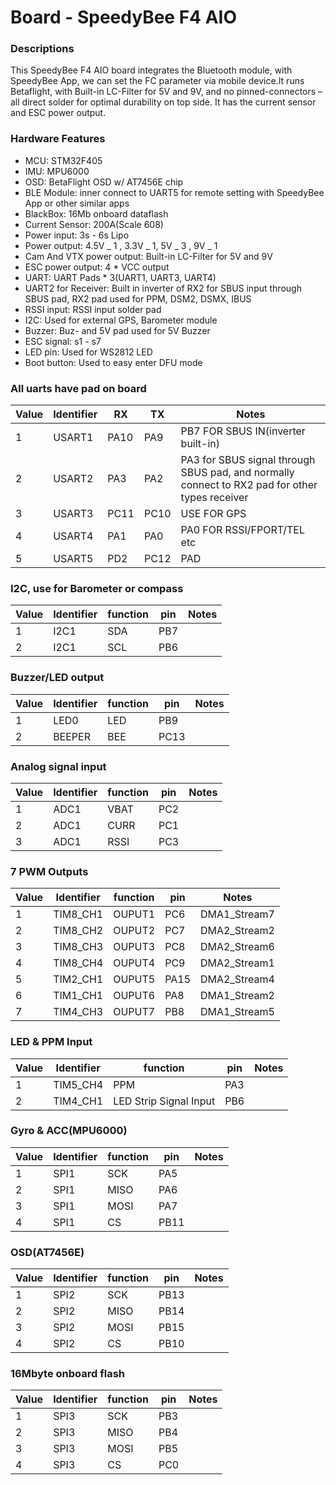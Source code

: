 # Board - SpeedyBee F4 AIO

### Descriptions

This SpeedyBee F4 AIO board integrates the Bluetooth module, with SpeedyBee App, we can set the FC parameter via mobile device.It runs Betaflight, with Built-in LC-Filter for 5V and 9V, and no pinned-connectors – all direct solder for optimal durability on top side. It has the current sensor and ESC power output.

### Hardware Features

- MCU: STM32F405
- IMU: MPU6000
- OSD: BetaFlight OSD w/ AT7456E chip
- BLE Module: inner connect to UART5 for remote setting with SpeedyBee App or other similar apps
- BlackBox: 16Mb onboard dataflash
- Current Sensor: 200A(Scale 608)
- Power input: 3s - 6s Lipo
- Power output: 4.5V _ 1 , 3.3V _ 1, 5V _ 3 , 9V _ 1
- Cam And VTX power output: Built-in LC-Filter for 5V and 9V
- ESC power output: 4 \* VCC output
- UART: UART Pads \* 3(UART1, UART3, UART4)
- UART2 for Receiver: Built in inverter of RX2 for SBUS input through SBUS pad, RX2 pad used for PPM, DSM2, DSMX, IBUS
- RSSI input: RSSI input solder pad
- I2C: Used for external GPS, Barometer module
- Buzzer: Buz- and 5V pad used for 5V Buzzer
- ESC signal: s1 - s7
- LED pin: Used for WS2812 LED
- Boot button: Used to easy enter DFU mode

### All uarts have pad on board

| Value | Identifier | RX   | TX   | Notes                                                                                          |
| ----- | ---------- | ---- | ---- | ---------------------------------------------------------------------------------------------- |
| 1     | USART1     | PA10 | PA9  | PB7 FOR SBUS IN(inverter built-in)                                                             |
| 2     | USART2     | PA3  | PA2  | PA3 for SBUS signal through SBUS pad, and normally connect to RX2 pad for other types receiver |
| 3     | USART3     | PC11 | PC10 | USE FOR GPS                                                                                    |
| 4     | USART4     | PA1  | PA0  | PA0 FOR RSSI/FPORT/TEL etc                                                                     |
| 5     | USART5     | PD2  | PC12 | PAD                                                                                            |

### I2C, use for Barometer or compass

| Value | Identifier | function | pin | Notes |
| ----- | ---------- | -------- | --- | ----- |
| 1     | I2C1       | SDA      | PB7 |
| 2     | I2C1       | SCL      | PB6 |

### Buzzer/LED output

| Value | Identifier | function | pin  | Notes |
| ----- | ---------- | -------- | ---- | ----- |
| 1     | LED0       | LED      | PB9  |
| 2     | BEEPER     | BEE      | PC13 |

### Analog signal input

| Value | Identifier | function | pin | Notes |
| ----- | ---------- | -------- | --- | ----- |
| 1     | ADC1       | VBAT     | PC2 |
| 2     | ADC1       | CURR     | PC1 |
| 3     | ADC1       | RSSI     | PC3 |

### 7 PWM Outputs

| Value | Identifier | function | pin  | Notes        |
| ----- | ---------- | -------- | ---- | ------------ |
| 1     | TIM8_CH1   | OUPUT1   | PC6  | DMA1_Stream7 |
| 2     | TIM8_CH2   | OUPUT2   | PC7  | DMA2_Stream2 |
| 3     | TIM8_CH3   | OUPUT3   | PC8  | DMA2_Stream6 |
| 4     | TIM8_CH4   | OUPUT4   | PC9  | DMA2_Stream1 |
| 5     | TIM2_CH1   | OUPUT5   | PA15 | DMA2_Stream4 |
| 6     | TIM1_CH1   | OUPUT6   | PA8  | DMA1_Stream2 |
| 7     | TIM4_CH3   | OUPUT7   | PB8  | DMA1_Stream5 |

### LED & PPM Input

| Value | Identifier | function               | pin | Notes |
| ----- | ---------- | ---------------------- | --- | ----- |
| 1     | TIM5_CH4   | PPM                    | PA3 |
| 2     | TIM4_CH1   | LED Strip Signal Input | PB6 |

### Gyro & ACC(MPU6000)

| Value | Identifier | function | pin  | Notes |
| ----- | ---------- | -------- | ---- | ----- |
| 1     | SPI1       | SCK      | PA5  |
| 2     | SPI1       | MISO     | PA6  |
| 3     | SPI1       | MOSI     | PA7  |
| 4     | SPI1       | CS       | PB11 |

### OSD(AT7456E)

| Value | Identifier | function | pin  | Notes |
| ----- | ---------- | -------- | ---- | ----- |
| 1     | SPI2       | SCK      | PB13 |
| 2     | SPI2       | MISO     | PB14 |
| 3     | SPI2       | MOSI     | PB15 |
| 4     | SPI2       | CS       | PB10 |

### 16Mbyte onboard flash

| Value | Identifier | function | pin | Notes |
| ----- | ---------- | -------- | --- | ----- |
| 1     | SPI3       | SCK      | PB3 |
| 2     | SPI3       | MISO     | PB4 |
| 3     | SPI3       | MOSI     | PB5 |
| 4     | SPI3       | CS       | PC0 |
